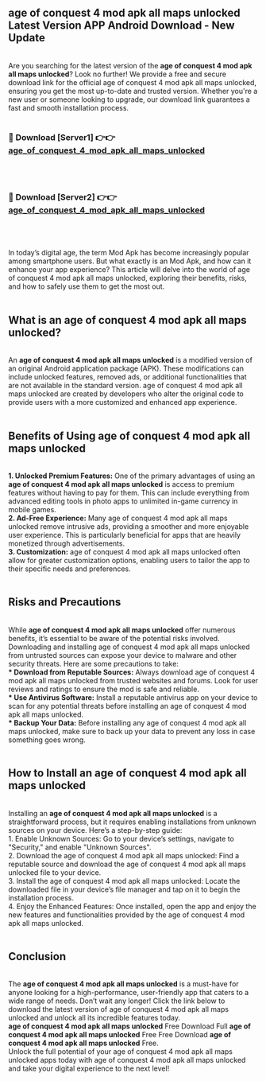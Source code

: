 ## age of conquest 4 mod apk all maps unlocked Latest Version APP Android Download - New Update
<br>
Are you searching for the latest version of the <strong>age of conquest 4 mod apk all maps unlocked</strong>? Look no further! We provide a free and secure download link for the official age of conquest 4 mod apk all maps unlocked, ensuring you get the most up-to-date and trusted version. Whether you're a new user or someone looking to upgrade, our download link guarantees a fast and smooth installation process.
<br>
<br>
<h3>🔴 Download [Server1] 👉👉 <a href="https://modyolo.store/age+of+conquest+4+mod+apk+all+maps+unlocked">age_of_conquest_4_mod_apk_all_maps_unlocked</a></h3><br>
<br>
<h3>🔴 Download [Server2] 👉👉 <a href="https://modyolo.store/age+of+conquest+4+mod+apk+all+maps+unlocked">age_of_conquest_4_mod_apk_all_maps_unlocked</a></h3><br>
<br>
<br>
In today’s digital age, the term Mod Apk has become increasingly popular among smartphone users. But what exactly is an Mod Apk, and how can it enhance your app experience? This article will delve into the world of age of conquest 4 mod apk all maps unlocked, exploring their benefits, risks, and how to safely use them to get the most out.
<br>
<br>
<h2>What is an age of conquest 4 mod apk all maps unlocked?</h2>
<br>
An <strong>age of conquest 4 mod apk all maps unlocked</strong> is a modified version of an original Android application package (APK). These modifications can include unlocked features, removed ads, or additional functionalities that are not available in the standard version. age of conquest 4 mod apk all maps unlocked are created by developers who alter the original code to provide users with a more customized and enhanced app experience.
<br>
<br>
<h2>Benefits of Using age of conquest 4 mod apk all maps unlocked</h2>
<br>
<strong> 1. Unlocked Premium Features:</strong> One of the primary advantages of using an <strong>age of conquest 4 mod apk all maps unlocked</strong> is access to premium features without having to pay for them. This can include everything from advanced editing tools in photo apps to unlimited in-game currency in mobile games.
<br>
<strong> 2. Ad-Free Experience:</strong> Many age of conquest 4 mod apk all maps unlocked remove intrusive ads, providing a smoother and more enjoyable user experience. This is particularly beneficial for apps that are heavily monetized through advertisements.
<br>
<strong> 3. Customization:</strong> age of conquest 4 mod apk all maps unlocked often allow for greater customization options, enabling users to tailor the app to their specific needs and preferences.
<br>
<br>
<h2>Risks and Precautions</h2>
<br>
While <strong>age of conquest 4 mod apk all maps unlocked</strong> offer numerous benefits, it’s essential to be aware of the potential risks involved. Downloading and installing age of conquest 4 mod apk all maps unlocked from untrusted sources can expose your device to malware and other security threats. Here are some precautions to take:
<br>
<strong> * Download from Reputable Sources:</strong> Always download age of conquest 4 mod apk all maps unlocked from trusted websites and forums. Look for user reviews and ratings to ensure the mod is safe and reliable.
<br>
<strong> * Use Antivirus Software:</strong> Install a reputable antivirus app on your device to scan for any potential threats before installing an age of conquest 4 mod apk all maps unlocked.
<br>
<strong> * Backup Your Data:</strong> Before installing any age of conquest 4 mod apk all maps unlocked, make sure to back up your data to prevent any loss in case something goes wrong.
<br>
<br>
<h2>How to Install an age of conquest 4 mod apk all maps unlocked</h2>
<br>
Installing an <strong>age of conquest 4 mod apk all maps unlocked</strong> is a straightforward process, but it requires enabling installations from unknown sources on your device. Here’s a step-by-step guide:
<br>
 1. Enable Unknown Sources: Go to your device’s settings, navigate to "Security," and enable "Unknown Sources".
<br>
 2. Download the age of conquest 4 mod apk all maps unlocked: Find a reputable source and download the age of conquest 4 mod apk all maps unlocked file to your device.
<br>
 3. Install the age of conquest 4 mod apk all maps unlocked: Locate the downloaded file in your device’s file manager and tap on it to begin the installation process.
<br>
 4. Enjoy the Enhanced Features: Once installed, open the app and enjoy the new features and functionalities provided by the age of conquest 4 mod apk all maps unlocked.
<br>
<br>
<h2><strong>Conclusion</strong></h2>
<br>
The <strong>age of conquest 4 mod apk all maps unlocked</strong> is a must-have for anyone looking for a high-performance, user-friendly app that caters to a wide range of needs. Don’t wait any longer! Click the link below to download the latest version of age of conquest 4 mod apk all maps unlocked and unlock all its incredible features today.
<br>
<strong>age of conquest 4 mod apk all maps unlocked</strong> Free Download Full <strong>age of conquest 4 mod apk all maps unlocked</strong> Free Free Download <strong>age of conquest 4 mod apk all maps unlocked</strong> Free.
<br>
Unlock the full potential of your age of conquest 4 mod apk all maps unlocked apps today with age of conquest 4 mod apk all maps unlocked and take your digital experience to the next level!